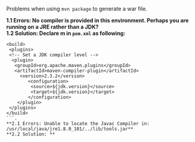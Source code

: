 Problems when using `mvn package` to generate a war file.

**1.1 Errors: No compiler is provided in this environment. Perhaps you are running on a JRE rather than a JDK?**  
**1.2 Solution: Declare m in `pom.xml` as following:**
```
<build>
 <plugins>
 <!-- Set a JDK compiler level -->
  <plugin>
   <groupId>org.apache.maven.plugins</groupId>
   <artifactId>maven-compiler-plugin</artifactId>
	 <version>2.3.2</version>
		<configuration>
		 <source>${jdk.version}</source>
		 <target>${jdk.version}</target>
		</configuration>
	</plugin>
 </plugins>
</build>
```.
**2.1 Errors: Unable to locate the Javac Compiler in: /usr/local/java/jre1.8.0_101/../lib/tools.jar**  
**2.2 Solution: **


